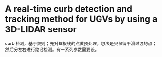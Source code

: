# A real-time curb detection and tracking method for UGVs by using a 3D-LIDAR sensor

curb 检测，基于规则；先对每根线的点做预处理，想法是只保留平滑过渡的点；然后分左右进行路沿检测。有一系列参数需要设。

